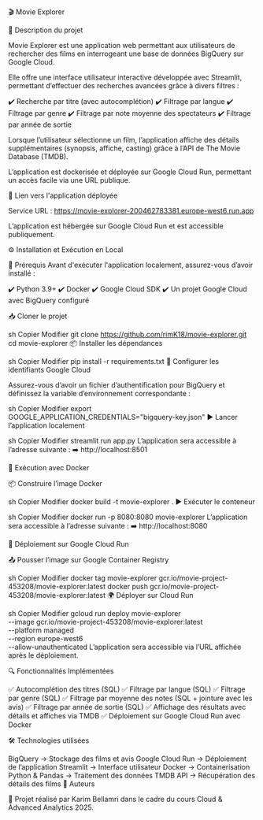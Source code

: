 🎬 Movie Explorer

📌 Description du projet

Movie Explorer est une application web permettant aux utilisateurs de rechercher des films en interrogeant une base de données BigQuery sur Google Cloud.

Elle offre une interface utilisateur interactive développée avec Streamlit, permettant d’effectuer des recherches avancées grâce à divers filtres :

✔️ Recherche par titre (avec autocomplétion)
✔️ Filtrage par langue
✔️ Filtrage par genre
✔️ Filtrage par note moyenne des spectateurs
✔️ Filtrage par année de sortie

Lorsque l’utilisateur sélectionne un film, l’application affiche des détails supplémentaires (synopsis, affiche, casting) grâce à l’API de The Movie Database (TMDB).

L’application est dockerisée et déployée sur Google Cloud Run, permettant un accès facile via une URL publique.

🚀 Lien vers l'application déployée

Service URL : https://movie-explorer-200462783381.europe-west6.run.app

L’application est hébergée sur Google Cloud Run et est accessible publiquement.

⚙️ Installation et Exécution en Local

🔧 Prérequis
Avant d'exécuter l'application localement, assurez-vous d’avoir installé :

✔️ Python 3.9+
✔️ Docker
✔️ Google Cloud SDK
✔️ Un projet Google Cloud avec BigQuery configuré

📥 Cloner le projet

sh
Copier
Modifier
git clone https://github.com/rimK18/movie-explorer.git
cd movie-explorer
📦 Installer les dépendances

sh
Copier
Modifier
pip install -r requirements.txt
🔑 Configurer les identifiants Google Cloud

Assurez-vous d’avoir un fichier d’authentification pour BigQuery et définissez la variable d’environnement correspondante :

sh
Copier
Modifier
export GOOGLE_APPLICATION_CREDENTIALS="bigquery-key.json"
▶️ Lancer l’application localement

sh
Copier
Modifier
streamlit run app.py
L’application sera accessible à l’adresse suivante :
➡️ http://localhost:8501

🐳 Exécution avec Docker

📦 Construire l’image Docker

sh
Copier
Modifier
docker build -t movie-explorer .
▶️ Exécuter le conteneur

sh
Copier
Modifier
docker run -p 8080:8080 movie-explorer
L’application sera accessible à l’adresse suivante :
➡️ http://localhost:8080

🚀 Déploiement sur Google Cloud Run

📤 Pousser l’image sur Google Container Registry

sh
Copier
Modifier
docker tag movie-explorer gcr.io/movie-project-453208/movie-explorer:latest
docker push gcr.io/movie-project-453208/movie-explorer:latest
🌍 Déployer sur Cloud Run

sh
Copier
Modifier
gcloud run deploy movie-explorer \
  --image gcr.io/movie-project-453208/movie-explorer:latest \
  --platform managed \
  --region europe-west6 \
  --allow-unauthenticated
L’application sera accessible via l’URL affichée après le déploiement.

🔍 Fonctionnalités Implémentées

✅ Autocomplétion des titres (SQL)
✅ Filtrage par langue (SQL)
✅ Filtrage par genre (SQL)
✅ Filtrage par moyenne des notes (SQL + jointure avec les avis)
✅ Filtrage par année de sortie (SQL)
✅ Affichage des résultats avec détails et affiches via TMDB
✅ Déploiement sur Google Cloud Run avec Docker

🛠 Technologies utilisées

BigQuery → Stockage des films et avis
Google Cloud Run → Déploiement de l’application
Streamlit → Interface utilisateur
Docker → Containerisation
Python & Pandas → Traitement des données
TMDB API → Récupération des détails des films
📝 Auteurs

📌 Projet réalisé par Karim Bellamri dans le cadre du cours Cloud & Advanced Analytics 2025.
